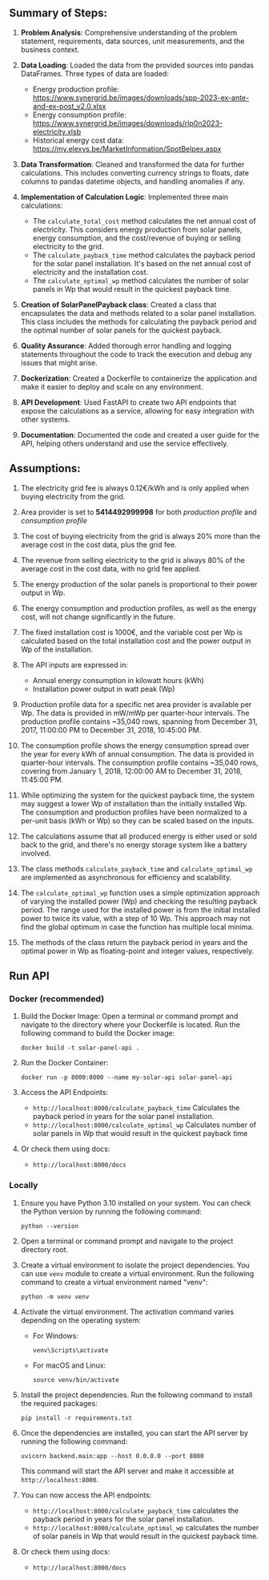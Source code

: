 ## Summary of Steps:

1.  **Problem Analysis**: Comprehensive understanding of the problem statement, requirements, data sources, unit measurements, and the business context.
    
2.  **Data Loading**: Loaded the data from the provided sources into pandas DataFrames. Three types of data are loaded:
    
    -   Energy production profile: https://www.synergrid.be/images/downloads/spp-2023-ex-ante-and-ex-post_v2.0.xlsx
    -   Energy consumption profile: https://www.synergrid.be/images/downloads/rlp0n2023-electricity.xlsb
    -   Historical energy cost data: https://my.elexys.be/MarketInformation/SpotBelpex.aspx

3.  **Data Transformation**: Cleaned and transformed the data for further calculations. This includes converting currency strings to floats, date columns to pandas datetime objects, and handling anomalies if any.
    
4.  **Implementation of Calculation Logic**: Implemented three main calculations:
    
    -   The `calculate_total_cost` method calculates the net annual cost of electricity. This considers energy production from solar panels, energy consumption, and the cost/revenue of buying or selling electricity to the grid.
    -   The `calculate_payback_time` method calculates the payback period for the solar panel installation. It's based on the net annual cost of electricity and the installation cost.
    -   The `calculate_optimal_wp` method calculates the number of solar panels in Wp that would result in the quickest payback time.
 
5.  **Creation of SolarPanelPayback class**: Created a class that encapsulates the data and methods related to a solar panel installation. This class includes the methods for calculating the payback period and the optimal number of solar panels for the quickest payback.
    
6.  **Quality Assurance**: Added thorough error handling and logging statements throughout the code to track the execution and debug any issues that might arise.
    
7.  **Dockerization**: Created a Dockerfile to containerize the application and make it easier to deploy and scale on any environment.
    
8.  **API Development**: Used FastAPI to create two API endpoints that expose the calculations as a service, allowing for easy integration with other systems.
    
9.  **Documentation**: Documented the code and created a user guide for the API, helping others understand and use the service effectively.
    

## Assumptions:

1.  The electricity grid fee is always 0.12€/kWh and is only applied when buying electricity from the grid.
    
2.  Area provider is set to **5414492999998** for both _production profile_ and _consumption profile_
    
3.  The cost of buying electricity from the grid is always 20% more than the average cost in the cost data, plus the grid fee.
    
4.  The revenue from selling electricity to the grid is always 80% of the average cost in the cost data, with no grid fee applied.
    
5.  The energy production of the solar panels is proportional to their power output in Wp.
    
6.  The energy consumption and production profiles, as well as the energy cost, will not change significantly in the future.
    
7.  The fixed installation cost is 1000€, and the variable cost per Wp is calculated based on the total installation cost and the power output in Wp of the installation.
    
8.  The API inputs are expressed in:
    
    -   Annual energy consumption in kilowatt hours (kWh)
    -   Installation power output in watt peak (Wp)
9.  Production profile data for a specific net area provider is available per Wp. The data is provided in mW/mWp per quarter-hour intervals. The production profile contains ~35,040 rows, spanning from December 31, 2017, 11:00:00 PM to December 31, 2018, 10:45:00 PM.
    
10.  The consumption profile shows the energy consumption spread over the year for every kWh of annual consumption. The data is provided in quarter-hour intervals. The consumption profile contains ~35,040 rows, covering from January 1, 2018, 12:00:00 AM to December 31, 2018, 11:45:00 PM.
    
11.  While optimizing the system for the quickest payback time, the system may suggest a lower Wp of installation than the initially installed Wp. The consumption and production profiles have been normalized to a per-unit basis (kWh or Wp) so they can be scaled based on the inputs.
    
12.  The calculations assume that all produced energy is either used or sold back to the grid, and there's no energy storage system like a battery involved.

13. The class methods `calculate_payback_time` and `calculate_optimal_wp` are implemented as asynchronous for efficiency and scalability.

14.  The `calculate_optimal_wp` function uses a simple optimization approach of varying the installed power (Wp) and checking the resulting payback period. The range used for the installed power is from the initial installed power to twice its value, with a step of 10 Wp. This approach may not find the global optimum in case the function has multiple local minima.

16. The methods of the class return the payback period in years and the optimal power in Wp as floating-point and integer values, respectively.


## Run API

### Docker (recommended)
1.  Build the Docker Image: Open a terminal or command prompt and navigate to the directory where your Dockerfile is located. Run the following command to build the Docker image:
    
    `docker build -t solar-panel-api .` 
 
2.  Run the Docker Container: 
    
    `docker run -p 8000:8000 --name my-solar-api solar-panel-api` 
    
3.  Access the API Endpoints: 

    - `http://localhost:8000/calculate_payback_time` Calculates the payback period in years for the solar panel installation.
    - `http://localhost:8000/calculate_optimal_wp` Calculates number of solar panels in Wp that would result in the quickest payback time

8.  Or check them using docs:
    
    - `http://localhost:8000/docs`

### Locally
    
1.  Ensure you have Python 3.10 installed on your system. You can check the Python version by running the following command:
    
    `python --version` 
    
2.  Open a terminal or command prompt and navigate to the project directory root.
3.  Create a virtual environment to isolate the project dependencies. You can use `venv` module to create a virtual environment. Run the following command to create a virtual environment named "venv":
  
    `python -m venv venv` 
    
4.  Activate the virtual environment. The activation command varies depending on the operating system:
    
    -   For Windows:
        
        `venv\Scripts\activate` 
        
    -   For macOS and Linux:
        
        `source venv/bin/activate` 
        
5.  Install the project dependencies. Run the following command to install the required packages:
    
    `pip install -r requirements.txt` 
    
6.  Once the dependencies are installed, you can start the API server by running the following command:
    
    `uvicorn backend.main:app --host 0.0.0.0 --port 8000` 
    
    This command will start the API server and make it accessible at `http://localhost:8000`.
    
7.  You can now access the API endpoints:
    
    -   `http://localhost:8000/calculate_payback_time` calculates the payback period in years for the solar panel installation.
    -   `http://localhost:8000/calculate_optimal_wp` calculates the number of solar panels in Wp that would result in the quickest payback time.

8.  Or check them using docs:
    
    -   `http://localhost:8000/docs` 
